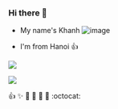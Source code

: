 ### Hi there 👋
- My name's Khanh ![image](https://user-images.githubusercontent.com/78993661/126817404-8545b05b-54e6-44bf-97b4-d4c6cc88310c.png)

- I'm from Hanoi :+1:

<img src = "https://github-readme-stats.vercel.app/api?username=Khanhnq2647&&show_icons=true&title_color=ffffff&icon_color=bb2acf&text_color=daf7dc&bg_color=151515">



![](https://github-profile-summary-cards.vercel.app/api/cards/profile-details?username=Khanhnq2647&theme=vue)

:+1: :sparkles: :camel: :tada:
:rocket: :metal: :octocat:
<!--
**Khanhnq2647/Khanhnq2647** is a ✨ _special_ ✨ repository because its `README.md` (this file) appears on your GitHub profile.
